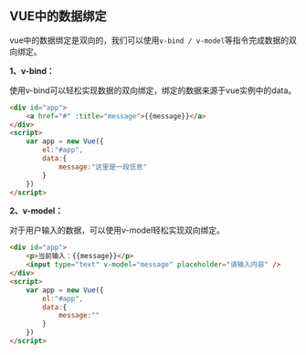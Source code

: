 ## VUE中的数据绑定

vue中的数据绑定是双向的，我们可以使用`v-bind / v-model`等指令完成数据的双向绑定。

**1、v-bind：**

使用v-bind可以轻松实现数据的双向绑定，绑定的数据来源于vue实例中的data。

```html
<div id="app">
    <a href="#" :title="message">{{message}}</a>
</div>
<script>
    var app = new Vue({
        el:"#app",
        data:{
            message:"这里是一段信息"
        }
    })
</script>
```

**2、v-model：**

对于用户输入的数据，可以使用v-model轻松实现双向绑定。

```html
<div id="app">
    <p>当前输入：{{message}}</p>
    <input type="text" v-model="message" placeholder="请输入内容" />
</div>
<script>
    var app = new Vue({
        el:"#app",
        data:{
            message:""
        }
    })
</script>
```





